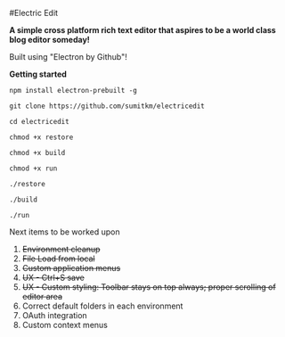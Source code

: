 #Electric Edit

__A simple cross platform rich text editor that aspires to be a world class blog editor someday!__

Built using "Electron by Github"!

**Getting started**

`npm install electron-prebuilt -g`

`git clone https://github.com/sumitkm/electricedit`

`cd electricedit`

`chmod +x restore`

`chmod +x build`

`chmod +x run`

`./restore`

`./build`

`./run`


Next items to be worked upon

1. <del>Environment cleanup</del>
2. <del>File Load from local</del>
3. <del>Custom application menus</del>
4. <del>UX - Ctrl+S save</del>
5. <del>UX - Custom styling: Toolbar stays on top always; proper scrolling of editor area </del>
5. Correct default folders in each environment
6. OAuth integration
7. Custom context menus
